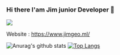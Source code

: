 ### Hi there I'am Jim junior Developer 👋
![](https://vistr.dev/badge?repo=Jimgeo98.Jimgeo98)

  Website : https://www.jimgeo.ml/

![Anurag's github stats](https://github-readme-stats.vercel.app/api?username=Jimgeo98&theme=radical&show_icons=true)  [![Top Langs](https://github-readme-stats.vercel.app/api/top-langs/?username=Jimgeo98&langs_count=10&layout=compact)](https://github.com/anuraghazra/github-readme-stats)

<!--
**Jimgeo98/Jimgeo98** is a ✨ _special_ ✨ repository because its `README.md` (this file) appears on your GitHub profile.

Here are some ideas to get you started:

- 🔭 I’m currently working on ...
- 🌱 I’m currently learning ...
- 👯 I’m looking to collaborate on ...
- 🤔 I’m looking for help with ...
- 💬 Ask me about ...
- 📫 How to reach me: ...
- 😄 Pronouns: ...
- ⚡ Fun fact: ...
-->
